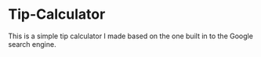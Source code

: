 # Tip-Calculator
This is a simple tip calculator I made based on the one built in to the Google search engine.

